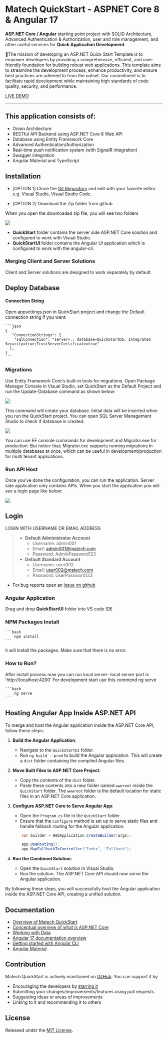 # **Matech QuickStart** - ASPNET Core 8 & Angular 17 

**ASP.NET Core / Angular** starting point project with SOLID Architecture, Advanced Authentication & Authorization, user and role management, and other useful services for **Quick Application Development**.

🚀The mission of developing an ASP.NET Quick Start Template is to empower developers by providing a comprehensive, efficient, and user-friendly foundation for building robust web applications. This template aims to streamline the development process, enhance productivity, and ensure best practices are adhered to from the outset. Our commitment is to facilitate rapid development while maintaining high standards of code quality, security, and performance.


[LIVE DEMO](https://matechdemo.azurewebsites.net)

___

## This application consists of:

*   Onion Architecture
*   RESTful API Backend using ASP.NET Core 8 Web API
*   Database using Entity Framework Core
*   Advanced Authentication/Authorization
*   Real-time push notification system (with SignalR integration)
*   Swagger integration
*   Angular Material and TypeScript


## Installation

* [OPTION 1] Clone the [Git Repository](https://github.com/njabulo240/QuickStart.git) and edit with your favorite editor. e.g. Visual Studio, Visual Studio Code.

* [OPTION 2] Download the Zip folder from github

When you open the downloaded zip file, you will see two folders

<img src="/img/14.png"/>

- **QuickStart** folder contains the server side ASP.NET Core solution and configured to work with Visual Studio.
- **QuickStartUI** folder contains the Angular UI application which is configured to work with the angular-cli.

### Merging Client and Server Solutions
Client and Server solutions are designed to work separately by default.


## Deploy Database 

#### Connection String
Open appsettings.json in QuickStart project and change the Default connection string if you want:

    ```json
    {
       "ConnectionStrings": {
        "sqlConnection": "server=.; database=QuickStartDb; Integrated Security=true;TrustServerCertificate=true"
      },
    }
    ```

### Migrations

Use Entity Framework Core's built-in tools for migrations. Open Package Manager Console in Visual Studio, set QuickStart as the Default Project and run the Update-Database command as shown below:

<img src="/img/16.png" />

This command will create your database. Initial data will be inserted when you run the QuickStart project. You can open SQL Server Management Studio to check if database is created:

<img src="/img/11.png" />

You can use EF console commands for development and Migrator.exe for production. But notice that; Migrator.exe supports running migrations in multiple databases at once, which can be useful in development/production for multi tenant applications.

### Run API Host
Once you've done the configuration, you can run the application. Server side application only contains APIs. When you start the application you will see a login page like below:

<img src="/img/17.png" />

## Login

LOGIN WITH USERNAME OR EMAIL ADDRESS
> * **Default Administrator Account**
>   * Username: admin001
>   * Email:    admin001@matech.com
>   * Password: AdminPassword123
> * **Default Standard Account**
>   * Username: user002
>   * Email:    user002@matech.com
>   * Password: UserPassword123

*	For bug reports open an [issue on github](https://github.com/njabulo240/QuickStart/issues)

### Angular Application
Drag and drop **QuickStartUI** folder into VS code IDE 

### NPM Packages Install
    ```bash
        npm install
    ```
it will install the packages. Make sure that there is no error.


### How to Run?

After install process now you can run local server- local server port is 'http://localhost:4200' For development start use this commend ng serve

    ```bash
        ng serve
    ```

## Hosting Angular App Inside ASP.NET API

To merge and host the Angular application inside the ASP.NET Core API, follow these steps:

1. **Build the Angular Application**:
    - Navigate to the `QuickStartUI` folder.
    - Run `ng build --prod` to build the Angular application. This will create a `dist` folder containing the compiled Angular files.

2. **Move Built Files to ASP.NET Core Project**:
    - Copy the contents of the `dist` folder.
    - Paste these contents into a new folder named `wwwroot` inside the `QuickStart` folder. The `wwwroot` folder is the default location for static files in an ASP.NET Core application.

3. **Configure ASP.NET Core to Serve Angular App**:
    - Open the `Program.cs` file in the `QuickStart` folder.
    - Ensure that the `Configure` method is set up to serve static files and handle fallback routing for the Angular application:
    
    ```csharp
        var builder = WebApplication.CreateBuilder(args);

        app.UseRouting();
        app.MapFallbackToController("Index", "Fallback");

    ```

4. **Run the Combined Solution**:
    - Open the `QuickStart` solution in Visual Studio.
    - Run the solution. The ASP.NET Core API should now serve the Angular application.

By following these steps, you will successfully host the Angular application inside the ASP.NET Core API, creating a unified solution.



## Documentation

*   [Overview of Matech QuickStart](https://www.matechcoding.com)
*   [Conceptual overview of what is ASP.NET Core](https://go.microsoft.com/fwlink/?LinkId=518008)
*   [Working with Data](https://docs.microsoft.com/en-us/ef/#pivot=efcore)
*   [Angular 17 documentation overview](https://angular.io/guide/quickstart)
*   [Getting started with Angular CLI](https://cli.angular.io)
*   [Angular Material](https://material.angular.io)


## Contribution

Matech QuickStart is actively maintained on [GitHub](https://github.com/njabulo240/QuickStart). You can support it by
*   Encouraging the developers by [starring it](https://github.com/njabulo240/QuickStart)
*   Submitting your changes/improvements/features using pull requests
*   Suggesting ideas or areas of improvements
*   Linking to it and recommending it to others


## License

Released under the [MIT License](https://github.com/Njabulo240/QuickStart/blob/master/LICENSE).

